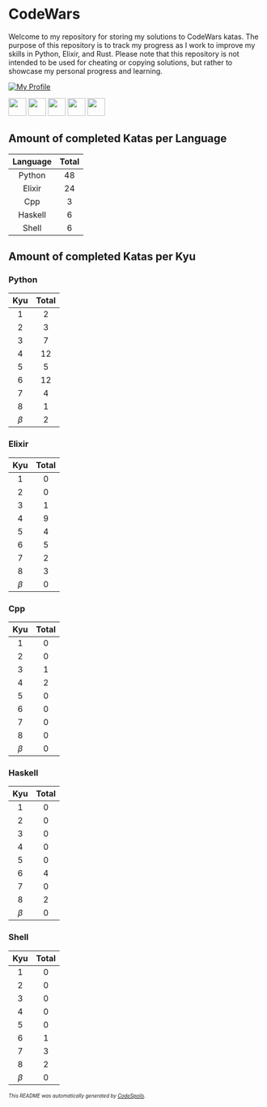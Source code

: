 # CodeWars

Welcome to my repository for storing my solutions to CodeWars katas. The purpose of this repository is to track my progress as I work to improve my skills in Python, Elixir, and Rust. Please note that this repository is not intended to be used for cheating or copying solutions, but rather to showcase my personal progress and learning.

[![My Profile](https://www.codewars.com/users/fbartelt/badges/large)](https://www.codewars.com/users/fbartelt)

<img src="https://img.shields.io/badge/2kyu-%23181717.svg?&style=for-the-badge&logo=python&logoColor=white&logoWidth=" height="35"/> <img src="https://img.shields.io/badge/4kyu-%23181717.svg?&style=for-the-badge&logo=elixir&logoColor=white&logoWidth=" height="35"/> <img src="https://img.shields.io/badge/5kyu-%23181717.svg?&style=for-the-badge&logo=c%2B%2B&logoColor=white&logoWidth=" height="35"/> <img src="https://img.shields.io/badge/7kyu-%23181717.svg?&style=for-the-badge&logo=haskell&logoColor=white&logoWidth=" height="35"/> <img src="https://img.shields.io/badge/7kyu-%23181717.svg?&style=for-the-badge&logo=gnu-bash&logoColor=white&logoWidth=" height="35"/> 

## Amount of completed Katas per Language

| Language | Total |
| :--: | :---: |
| Python | 48 |
| Elixir | 24 |
| Cpp | 3 |
| Haskell | 6 |
| Shell | 6 |

## Amount of completed Katas per Kyu

### Python

| Kyu  | Total |
| :--: | :---: |
| 1 | 2 |
| 2 | 3 |
| 3 | 7 |
| 4 | 12 |
| 5 | 5 |
| 6 | 12 |
| 7 | 4 |
| 8 | 1 |
| $\beta$ | 2 |

### Elixir

| Kyu  | Total |
| :--: | :---: |
| 1 | 0 |
| 2 | 0 |
| 3 | 1 |
| 4 | 9 |
| 5 | 4 |
| 6 | 5 |
| 7 | 2 |
| 8 | 3 |
| $\beta$ | 0 |

### Cpp

| Kyu  | Total |
| :--: | :---: |
| 1 | 0 |
| 2 | 0 |
| 3 | 1 |
| 4 | 2 |
| 5 | 0 |
| 6 | 0 |
| 7 | 0 |
| 8 | 0 |
| $\beta$ | 0 |

### Haskell

| Kyu  | Total |
| :--: | :---: |
| 1 | 0 |
| 2 | 0 |
| 3 | 0 |
| 4 | 0 |
| 5 | 0 |
| 6 | 4 |
| 7 | 0 |
| 8 | 2 |
| $\beta$ | 0 |

### Shell

| Kyu  | Total |
| :--: | :---: |
| 1 | 0 |
| 2 | 0 |
| 3 | 0 |
| 4 | 0 |
| 5 | 0 |
| 6 | 1 |
| 7 | 3 |
| 8 | 2 |
| $\beta$ | 0 |

<small><sup><em>This README was automatically generated by [CodeSpoils](https://github.com/fbartelt/CodeSpoils).</small></sup></em>